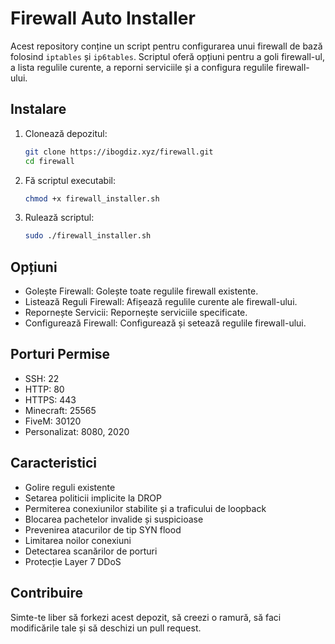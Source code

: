 # Firewall Auto Installer

Acest repository conține un script pentru configurarea unui firewall de bază folosind `iptables` și `ip6tables`. Scriptul oferă opțiuni pentru a goli firewall-ul, a lista regulile curente, a reporni serviciile și a configura regulile firewall-ului.

## Instalare

1. Clonează depozitul:
    ```sh
    git clone https://ibogdiz.xyz/firewall.git
    cd firewall
    ```

2. Fă scriptul executabil:
    ```sh
    chmod +x firewall_installer.sh
    ```

3. Rulează scriptul:
    ```sh
    sudo ./firewall_installer.sh
    ```

## Opțiuni
- Golește Firewall: Golește toate regulile firewall existente.
- Listează Reguli Firewall: Afișează regulile curente ale firewall-ului.
- Repornește Servicii: Repornește serviciile specificate.
- Configurează Firewall: Configurează și setează regulile firewall-ului.

## Porturi Permise
- SSH: 22
- HTTP: 80
- HTTPS: 443
- Minecraft: 25565
- FiveM: 30120
- Personalizat: 8080, 2020

## Caracteristici
- Golire reguli existente
- Setarea politicii implicite la DROP
- Permiterea conexiunilor stabilite și a traficului de loopback
- Blocarea pachetelor invalide și suspicioase
- Prevenirea atacurilor de tip SYN flood
- Limitarea noilor conexiuni
- Detectarea scanărilor de porturi
- Protecție Layer 7 DDoS

## Contribuire
Simte-te liber să forkezi acest depozit, să creezi o ramură, să faci modificările tale și să deschizi un pull request.
